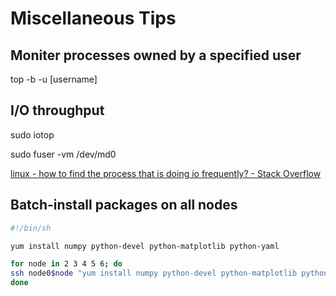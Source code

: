 # Miscellaneous Tips

## Moniter processes owned by a specified user

top -b -u [username] 

##  I/O throughput

sudo iotop

sudo fuser -vm /dev/md0

[linux - how to find the process that is doing io frequently? - Stack Overflow](https://stackoverflow.com/questions/5167794/how-to-find-the-process-that-is-doing-io-frequently)

## Batch-install packages on all nodes

```sh
#!/bin/sh

yum install numpy python-devel python-matplotlib python-yaml

for node in 2 3 4 5 6; do 
ssh node0$node "yum install numpy python-devel python-matplotlib python-yaml"
done


```
